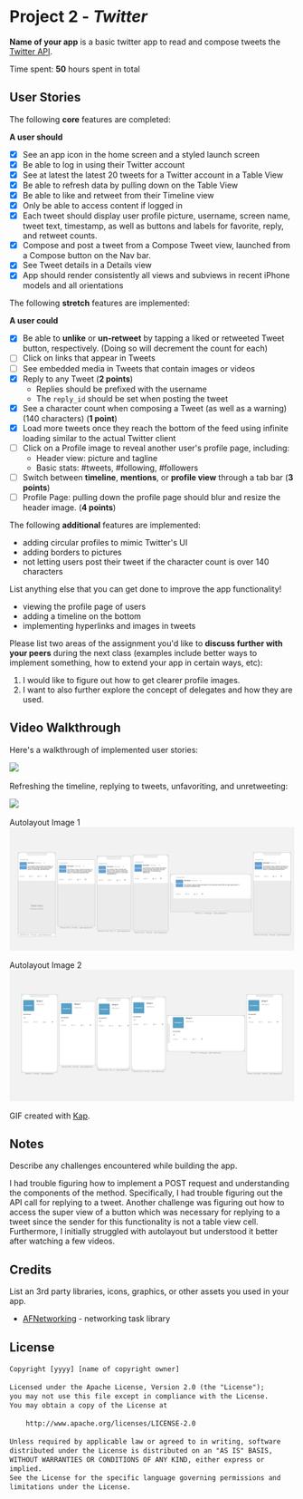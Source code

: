 # Project 2 - *Twitter*

**Name of your app** is a basic twitter app to read and compose tweets the [Twitter API](https://apps.twitter.com/).

Time spent: **50** hours spent in total

## User Stories

The following **core** features are completed:

**A user should**

- [x] See an app icon in the home screen and a styled launch screen
- [x] Be able to log in using their Twitter account
- [x] See at latest the latest 20 tweets for a Twitter account in a Table View
- [x] Be able to refresh data by pulling down on the Table View
- [x] Be able to like and retweet from their Timeline view
- [x] Only be able to access content if logged in
- [x] Each tweet should display user profile picture, username, screen name, tweet text, timestamp, as well as buttons and labels for favorite, reply, and retweet counts.
- [x] Compose and post a tweet from a Compose Tweet view, launched from a Compose button on the Nav bar.
- [x] See Tweet details in a Details view
- [x] App should render consistently all views and subviews in recent iPhone models and all orientations

The following **stretch** features are implemented:

**A user could**

- [x] Be able to **unlike** or **un-retweet** by tapping a liked or retweeted Tweet button, respectively. (Doing so will decrement the count for each)
- [ ] Click on links that appear in Tweets
- [ ] See embedded media in Tweets that contain images or videos
- [x] Reply to any Tweet (**2 points**)
  - Replies should be prefixed with the username
  - The `reply_id` should be set when posting the tweet
- [x] See a character count when composing a Tweet (as well as a warning) (140 characters) (**1 point**)
- [x] Load more tweets once they reach the bottom of the feed using infinite loading similar to the actual Twitter client
- [ ] Click on a Profile image to reveal another user's profile page, including:
  - Header view: picture and tagline
  - Basic stats: #tweets, #following, #followers
- [ ] Switch between **timeline**, **mentions**, or **profile view** through a tab bar (**3 points**)
- [ ] Profile Page: pulling down the profile page should blur and resize the header image. (**4 points**)

The following **additional** features are implemented:
- adding circular profiles to mimic Twitter's UI
- adding borders to pictures
- not letting users post their tweet if the character count is over 140 characters

List anything else that you can get done to improve the app functionality!
- viewing the profile page of users
- adding a timeline on the bottom
- implementing hyperlinks and images in tweets

Please list two areas of the assignment you'd like to **discuss further with your peers** during the next class (examples include better ways to implement something, how to extend your app in certain ways, etc):

1. I would like to figure out how to get clearer profile images.
2. I want to also further explore the concept of delegates and how they are used.

## Video Walkthrough

Here's a walkthrough of implemented user stories:

![](https://github.com/shrevin/Twitter/blob/main/final.gif)

Refreshing the timeline, replying to tweets, unfavoriting, and unretweeting:

![](https://github.com/shrevin/Twitter/blob/main/ezgif.com-gif-maker.gif)

Autolayout Image 1
![alt text](https://github.com/shrevin/Twitter/blob/main/autolayout%20image%201.png)

Autolayout Image 2
![alt text](https://github.com/shrevin/Twitter/blob/main/autolayout%20image%202.png)

GIF created with [Kap](https://getkap.co/).

## Notes
Describe any challenges encountered while building the app.


I had trouble figuring how to implement a POST request and understanding the components of the method. Specifically, I had trouble figuring out the API call for replying to a tweet. Another challenge was figuring out how to access the super view of a button which was necessary for replying to a tweet since the sender for this functionality is not a table view cell. Furthermore, I initially struggled with autolayout but understood it better after watching a few videos. 

## Credits

List an 3rd party libraries, icons, graphics, or other assets you used in your app.

- [AFNetworking](https://github.com/AFNetworking/AFNetworking) - networking task library

## License

    Copyright [yyyy] [name of copyright owner]

    Licensed under the Apache License, Version 2.0 (the "License");
    you may not use this file except in compliance with the License.
    You may obtain a copy of the License at

        http://www.apache.org/licenses/LICENSE-2.0

    Unless required by applicable law or agreed to in writing, software
    distributed under the License is distributed on an "AS IS" BASIS,
    WITHOUT WARRANTIES OR CONDITIONS OF ANY KIND, either express or implied.
    See the License for the specific language governing permissions and
    limitations under the License.

